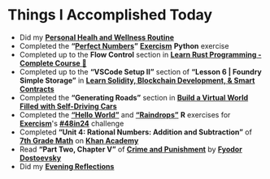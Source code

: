 # Things I Accomplished Today

- Did my **[Personal Healh and Wellness Routine](../../../routines/personal-health-and-wellness-routine-2024-week-5.md)**
- Completed the **“[Perfect Numbers](https://exercism.org/tracks/python/exercises/perfect-numbers)”** **[Exercism](https://exercism.org)** **Python** exercise
- Completed up to the **Flow Control** section in **[Learn Rust Programming - Complete Course 🦀](https://www.youtube.com/watch?v=BpPEoZW5IiY)**
- Completed up to the **“VSCode Setup II”** section of **“Lesson 6 | Foundry Simple Storage”** in **[Learn Solidity, Blockchain Development, & Smart Contracts](https://www.youtube.com/watch?v=umepbfKp5rI)**
- Completed the **“Generating Roads”** section in **[Build a Virtual World Filled with Self-Driving Cars](https://www.youtube.com/watch?v=5iHejdqYIa8)**
- Completed the **[“Hello World”](https://exercism.org/tracks/r/exercises/hello-world)** and **[“Raindrops”](https://exercism.org/tracks/r/exercises/raindrops)** **R** exercises for **[Exercism](https://exercism.org)**'s **[#48in24](https://exercism.org/challenges/48in24)** challenge
- Completed **“Unit 4: Rational Numbers: Addition and Subtraction”** of **[7th Grade Math](https://www.khanacademy.org/math/cc-seventh-grade-math)** on **[Khan Academy](https://www.khanacademy.org)**
- Read **“Part Two, Chapter V”** of **[Crime and Punishment](https://www.goodreads.com/book/show/7144.Crime_and_Punishment)** by **[Fyodor Dostoevsky](https://www.goodreads.com/author/show/3137322.Fyodor_Dostoevsky)**
- Did my **[Evening Reflections](../../../routines/evening-reflections.md)**
